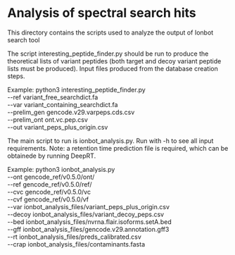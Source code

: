 # Analysis of spectral search hits

This directory contains the scripts used to analyze the output of Ionbot search tool

The script interesting_peptide_finder.py should be run to produce the theoretical lists of variant peptides (both target and decoy variant peptide lists must be produced). Input files produced from the database creation steps.

Example:
python3 interesting_peptide_finder.py \
--ref variant_free_searchdict.fa \
--var variant_containing_searchdict.fa \
--prelim_gen gencode.v29.varpeps.cds.csv \
--prelim_ont ont.vc.pep.csv \
--out variant_peps_plus_origin.csv

The main script to run is ionbot_analysis.py. Run with -h to see all input requirements. 
Note: a retention time prediction file is required, which can be obtainede by running DeepRT.

Example:
python3 ionbot_analysis.py \
--ont gencode_ref/v0.5.0/ont/ \
--ref gencode_ref/v0.5.0/ref/ \
--cvc gencode_ref/v0.5.0/vc \
--cvf gencode_ref/v0.5.0/vf \
--var ionbot_analysis_files/variant_peps_plus_origin.csv \
--decoy ionbot_analysis_files/variant_decoy_peps.csv \
--bed ionbot_analysis_files/nvrna.flair.isoforms.setA.bed \
--gff ionbot_analysis_files/gencode.v29.annotation.gff3 \
--rt ionbot_analysis_files/preds_calibrated.csv \
--crap ionbot_analysis_files/contaminants.fasta